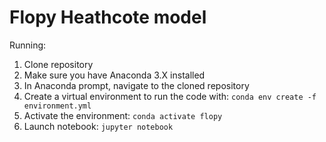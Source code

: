 # Flopy Heathcote model

Running:
1. Clone repository
2. Make sure you have Anaconda 3.X installed
3. In Anaconda prompt, navigate to the cloned repository
4. Create a virtual environment to run the code with: `conda env create -f environment.yml`
5. Activate the environment: `conda activate flopy`
6. Launch notebook: `jupyter notebook`
